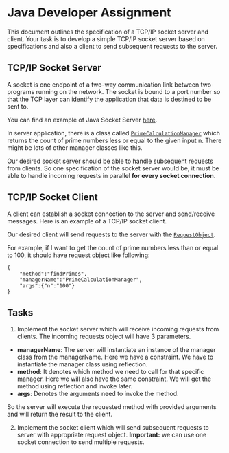 Java Developer Assignment
=========================

This document outlines the specification of a TCP/IP socket server and client. Your task is to develop a simple TCP/IP
socket server based on specifications and also a client to send subsequent requests to the server.

TCP/IP Socket Server
--------------------
A socket is one endpoint of a two-way communication link between two programs running on the network. The socket is
bound to a port number so that the TCP layer can identify the application that data is destined to be sent to.

You can find an example of Java Socket Server [here](app/src/main/java/socket/server/App.java).

In server application, there is a class
called [`PrimeCalculationManager`](app/src/main/java/socket/server/manager/PrimeCalculationManager.java) which returns
the count of prime numbers less or equal to the given input n. There might be lots of other manager classes like this.

Our desired socket server should be able to handle subsequent requests from clients. So one specification of the socket
server would be, it must be able to handle incoming requests in parallel **for every socket connection**.

TCP/IP Socket Client
--------------------
A client can establish a socket connection to the server and send/receive messages. Here is an example of a TCP/IP
socket client.

Our desired client will send requests to the server with
the [`RequestObject`](app/src/main/java/socket/server/io/RequestObject.java).

For example, if I want to get the count of prime numbers less than or equal to 100, it should have request object like
following:

```
{
    "method":"findPrimes",
    "managerName":"PrimeCalculationManager",
    "args":{"n":"100"}
}
```

Tasks
-----
1. Implement the socket server which will receive incoming requests from clients. The incoming
requests object will have 3 parameters.

 - **managerName**: The server will instantiate an instance of the manager class from the managerName. Here we have a
  constraint. We have to instantiate the manager class using reflection.
 - **method**: It denotes which method we need to call for that specific manager. Here we will also have the same
  constraint. We will get the method using reflection and invoke later.
 - **args**: Denotes the arguments need to invoke the method.

 So the server will execute the requested method with provided arguments and will return the result to the client.

2. Implement the socket client which will send subsequent requests to server with appropriate request object. **Important:** we can use one socket connection to send multiple requests.  


